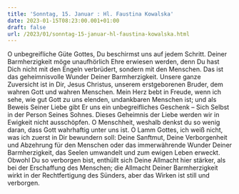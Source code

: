 ```yaml
---
title: 'Sonntag, 15. Januar : Hl. Faustina Kowalska'
date: 2023-01-15T08:23:00.001+01:00
draft: false
url: /2023/01/sonntag-15-januar-hl-faustina-kowalska.html
---
```


O unbegreifliche Güte Gottes, Du beschirmst uns auf jedem Schritt. Deiner Barmherzigkeit möge unaufhörlich Ehre erwiesen werden, denn Du hast Dich nicht mit den Engeln verbrüdert, sondern mit den Menschen. Das ist das geheimnisvolle Wunder Deiner Barmherzigkeit. Unsere ganze Zuversicht ist in Dir, Jesus Christus, unserem erstgeborenen Bruder, dem wahren Gott und wahren Menschen. Mein Herz bebt in Freude, wenn ich sehe, wie gut Gott zu uns elenden, undankbaren Menschen ist; und als Beweis Seiner Liebe gibt Er uns ein unbegreifliches Geschenk – Sich Selbst in der Person Seines Sohnes. Dieses Geheimnis der Liebe werden wir in Ewigkeit nicht ausschöpfen. O Menschheit, weshalb denkst du so wenig daran, dass Gott wahrhaftig unter uns ist. O Lamm Gottes, ich weiß nicht, was ich zuerst in Dir bewundern soll: Deine Sanftmut, Deine Verborgenheit und Abzehrung für den Menschen oder das immerwährende Wunder Deiner Barmherzigkeit, das Seelen umwandelt und zum ewigen Leben erweckt. Obwohl Du so verborgen bist, enthüllt sich Deine Allmacht hier stärker, als bei der Erschaffung des Menschen; die Allmacht Deiner Barmherzigkeit wirkt in der Rechtfertigung des Sünders, aber das Wirken ist still und verborgen.